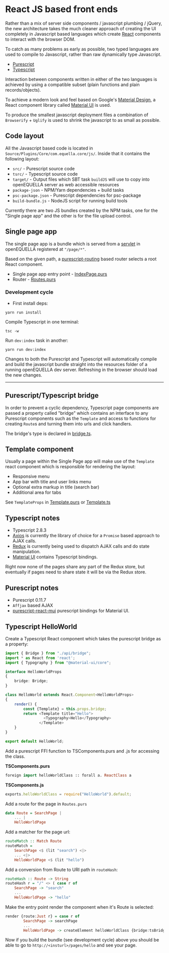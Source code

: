 # React JS based front ends

Rather than a mix of server side components / javascript plumbing / jQuery, the new architecture takes 
the much cleaner approach of creating the UI completely in Javascript based languages which 
create [React](https://reactjs.org/) components to interact with the browser DOM.

To catch as many problems as early as possible, two typed languages are used to 
compile to Javascript, rather than raw dynamically type Javascript.

* [Purescript](http://www.purescript.org/)
* [Typescript](https://www.typescriptlang.org/)

Interaction between components written in either of the two languages is achieved by
using a compatible subset (plain functions and plain records/objects).

To achieve a modern look and feel based on Google's [Material Design](https://material.io/), a 
React component library called [Material UI](https://material-ui.com/) is used.

To produce the smallest javascript deployment files a combination of `Browserify` + `Uglify` is used
to shrink the javascript to as small as possible.

## Code layout

All the Javascript based code is located in `Source/Plugins/Core/com.equella.core/js/`. 
Inside that it contains the following layout: 

* `src/` - Purescript source code
* `tsrc/` - Typescript source code
* `target/` - Output files which SBT task `buildJS` will use to copy into openEQUELLA server as web accessible resources
* `package-json` - NPM/Yarn dependencies + build tasks
* `psc-package.json` - Purescript dependencies for psc-package
* `build-bundle.js` - NodeJS script for running build tools

Currently there are two JS bundles created by the NPM tasks, one for the "Single page app" 
and the other is for the file upload control.

## Single page app

The single page app is a bundle which is served from a [servlet](../../Source/Plugins/Core/com.equella.core/src/com/tle/web/template/SinglePageApp.scala) in openEQUELLA registered at `"/page/*"`. 

Based on the given path, a [purescript-routing](https://github.com/slamdata/purescript-routing) 
based router selects a root React component.

* Single page app entry point - [IndexPage.purs](../../Source/Plugins/Core/com.equella.core/js/src/IndexPage.purs)
* Router - [Routes.purs](../../Source/Plugins/Core/com.equella.core/js/src/Routes.purs)

### Development cycle

* First install deps: 
```
yarn run install
```

Compile Typescript in one terminal:
```
tsc -w
```

Run `dev:index` task in another:
```
yarn run dev:index
```

Changes to both the Purescript and Typescript will automatically compile and build the javascript 
bundle straight into the resources folder of a running openEQUELLA dev server. Refreshing in the 
browser should load the new changes.

---

## Purescript/Typescript bridge

In order to prevent a cyclic dependency, Typescript page components are passed a property 
called "bridge" which contains an interface to any Purescript components such as the `Template` and access to 
functions for creating `Route`s and turning them into urls and click handlers.

The bridge's type is declared in [bridge.ts](../../Source/Plugins/Core/com.equella.core/js/tsrc/api/bridge.ts).

## Template component

Usually a page within the Single Page app will make use of the `Template` react component which is responsible for 
rendering the layout:

* Responsive menu
* App bar with title and user links menu
* Optional extra markup in title (search bar)
* Additional area for tabs

See `TemplateProps` in [Template.purs](../../Source/Plugins/Core/com.equella.core/js/src/Template.purs) or [Template.ts](../../Source/Plugins/Core/com.equella.core/js/tsrc/api/Template.ts)

## Typescript notes

* Typescript 2.8.3
* [Axios](https://github.com/axios/axios) is currently the library of choice for a `Promise` based approach to AJAX calls.
* [Redux](https://redux.js.org/introduction) is currently being used to dispatch AJAX calls and do state manipulation.
* [Material UI](https://material-ui.com/) contains Typescript bindings.

Right now none of the pages share any part of the Redux store, but eventually if pages need to share state it will be via the Redux store.

## Purescript notes

* Purescript 0.11.7
* `Affjax` based AJAX 
* [purescript-react-mui](https://github.com/doolse/purescript-react-mui) purescript bindings for Material UI.

## Typescript HelloWorld

Create a Typescript React component which takes the purescript bridge as a property:

```typescript
import { Bridge } from "./api/bridge";
import * as React from 'react';
import { Typography } from "@material-ui/core";

interface HelloWorldProps 
{
    bridge: Bridge;
}

class HelloWorld extends React.Component<HelloWorldProps>
{
    render() {
        const {Template} = this.props.bridge;
        return <Template title="Hello">
                 <Typography>Hello</Typography>
               </Template>
    }
}

export default HelloWorld;
```

Add a purescript FFI function to TSComponents.purs and .js for accessing the class.

**TSComponents.purs**
```purescript
foreign import helloWorldClass :: forall a. ReactClass a
```
**TSComponents.js**
```javascript
exports.helloWorldClass = require("HelloWorld").default;
```

Add a route for the page in `Routes.purs`

```purescript
data Route = SearchPage | 
    ... |
    HelloWorldPage
```

Add a matcher for the page url:

```purescript
routeMatch :: Match Route
routeMatch = 
    SearchPage <$ (lit "search") <|>
    ... <|>
    HelloWorldPage <$ (lit "hello")
```

Add a conversion from Route to URI path in `routeHash`:

```purescript
routeHash :: Route -> String
routeHash r = "/" <> ( case r of 
    SearchPage -> "search"
    ...
    HelloWorldPage -> "hello"
```

Make the entry point render the component when it's Route is selected:

```purescript
render {route:Just r} = case r of 
        SearchPage -> searchPage
        ...
        HelloWorldPage -> createElement helloWorldClass {bridge:tsBridge} []
```

Now if you build the bundle (see development cycle) above you should be able to go to `http://<insturl>/pages/hello` and see your page.